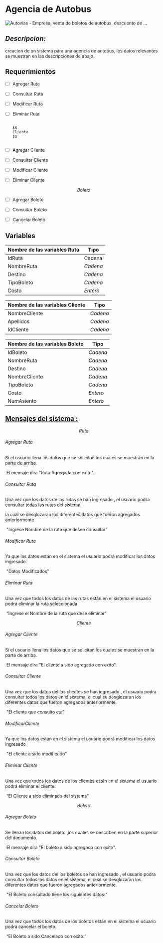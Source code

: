 

# Agencia de Autobus

![Autovías - Empresa, venta de boletos de autobus, descuento de ...](https://www.autovias.com.mx/application/public/img/empresa/empresa_header.png)

## *Descripcion:*

creacion de un sistema para una agencia de autobus, los datos relevantes se muestran en las descripciones de abajo.

## Requerimientos 

- [ ] Agregar Ruta				

- [ ] Consultar Ruta                

- [ ] Modificar Ruta                  

- [ ] Eliminar Ruta       

      ​
      $$
      Cliente
      $$
      ​           



- [ ] Agregar Cliente                   
- [ ] Consultar Cliente             
- [ ] Modificar Cliente                
- [ ] Eliminar Cliente



$$
Boleto
$$



- [ ] Agregar Boleto
- [ ] Consultar Boleto
- [ ] Cancelar Boleto                 





## **Variables**

| Nombre de las variables Ruta | Tipo     |
| ---------------------------- | -------- |
| IdRuta                       | Cadena   |
| NombreRuta                   | *Cadena* |
| Destino                      | *Cadena* |
| TipoBoleto                   | *Cadena* |
| Costo                        | *Entero* |



| Nombre de las variables Cliente | Tipo     |
| ------------------------------- | -------- |
| NombreCliente                   | *Cadena* |
| Apellidos                       | *Cadena* |
| IdCliente                       | *Cadena* |



| Nombre de las variables Boleto | Tipo     |
| ------------------------------ | -------- |
| IdBoleto                       | *Cadena* |
| NombreRuta                     | *Cadena* |
| Destino                        | *Cadena* |
| NombreCliente                  | *Cadena* |
| TipoBoleto                     | *Cadena* |
| Costo                          | *Entero* |
| NumAsiento                     | *Entero* |



## <u>Mensajes del sistema :</u>

$$
Ruta
$$



###### Agregar Ruta

Si  el usuario llena los datos que se solicitan  los cuales se muestran en la parte de arriba.

​				El mensaje dira "Ruta Agregada con exito".

###### Consultar Ruta

Una vez que los datos de las rutas se han ingresado , el usuario podra consultar todas las rutas del sistema,

la cual se desglozaran los diferentes datos que fueron agregados anteriormente.

​				"Ingrese Nombre de la ruta que desee consultar"

###### Modificar Ruta

Ya que los datos están en el sistema el usuario podrá modificar los datos ingresado.

​							"Datos Modificados"

###### Eliminar Ruta

Una vez que todos los datos de las rutas están en el sistema el usuario podrá eliminar la ruta seleccionada 				

​					“Ingrese el Nombre de la ruta que dese eliminar”






$$
Cliente
$$

###### Agregar Cliente

Si  el usuario llena los datos que se solicitan  los cuales se muestran en la parte de arriba.

​				El mensaje dira "El cliente a sido agregado con exito".

###### Consultar Cliente

Una vez que los datos del los clientes se han ingresado , el usuario podra consultar todos los datos en el  sistema, el  cual se desglozaran los diferentes datos que fueron agregados anteriormente.

​							"El cliente que consulto es:"

###### ModificarCliente

Ya que los datos están en el sistema el usuario podrá modificar los datos ingresado

​							"El cliente a sido modificado"

###### Eliminar Cliente

Una vez que todos los datos de los clientes están en el sistema el usuario podrá eliminar el cliente.												

​					“El Cliente a sido eliminado del sistema”





$$
Boleto
$$

###### Agregar Boleto

Se llenan los datos del boleto ,los cuales se describen en la parte superior  del documento.

​						El mensaje dira "El boleto  a sido agregado con exito".

###### Consultar Boleto

Una vez que los datos del los boletos  se han ingresado , el usuario podra consultar todos los datos en el  sistema, el  cual se desglozaran los diferentes datos que fueron agregados anteriormente.

​						"El Boleto  consultado tiene los siguientes datos:"

###### Cancelar Boleto

Una vez que todos los datos de los boletos están en el sistema el usuario podrá cancelar  el boleto.												

​						“El Boleto  a sido  Cancelado con exito:”



